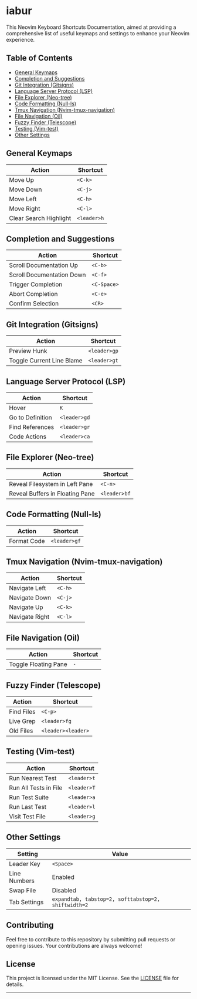 # iabur

This Neovim Keyboard Shortcuts Documentation, aimed at providing a comprehensive list of useful keymaps and settings to enhance your Neovim experience.

## Table of Contents

- [General Keymaps](#general-keymaps)
- [Completion and Suggestions](#completion-and-suggestions)
- [Git Integration (Gitsigns)](#git-integration-gitsigns)
- [Language Server Protocol (LSP)](#language-server-protocol-lsp)
- [File Explorer (Neo-tree)](#file-explorer-neo-tree)
- [Code Formatting (Null-ls)](#code-formatting-null-ls)
- [Tmux Navigation (Nvim-tmux-navigation)](#tmux-navigation-nvim-tmux-navigation)
- [File Navigation (Oil)](#file-navigation-oil)
- [Fuzzy Finder (Telescope)](#fuzzy-finder-telescope)
- [Testing (Vim-test)](#testing-vim-test)
- [Other Settings](#other-settings)

## General Keymaps

| Action         | Shortcut |
|----------------|----------|
| Move Up        | `<C-k>`  |
| Move Down      | `<C-j>`  |
| Move Left      | `<C-h>`  |
| Move Right     | `<C-l>`  |
| Clear Search Highlight | `<leader>h` |

## Completion and Suggestions

| Action                  | Shortcut   |
|-------------------------|------------|
| Scroll Documentation Up | `<C-b>`    |
| Scroll Documentation Down | `<C-f>`  |
| Trigger Completion      | `<C-Space>`|
| Abort Completion        | `<C-e>`    |
| Confirm Selection       | `<CR>`     |

## Git Integration (Gitsigns)

| Action                   | Shortcut   |
|--------------------------|------------|
| Preview Hunk             | `<leader>gp` |
| Toggle Current Line Blame | `<leader>gt` |

## Language Server Protocol (LSP)

| Action                   | Shortcut   |
|--------------------------|------------|
| Hover                    | `K`        |
| Go to Definition         | `<leader>gd` |
| Find References          | `<leader>gr` |
| Code Actions             | `<leader>ca` |

## File Explorer (Neo-tree)

| Action                   | Shortcut   |
|--------------------------|------------|
| Reveal Filesystem in Left Pane | `<C-n>` |
| Reveal Buffers in Floating Pane | `<leader>bf` |

## Code Formatting (Null-ls)

| Action                   | Shortcut   |
|--------------------------|------------|
| Format Code              | `<leader>gf` |

## Tmux Navigation (Nvim-tmux-navigation)

| Action                   | Shortcut   |
|--------------------------|------------|
| Navigate Left            | `<C-h>`    |
| Navigate Down            | `<C-j>`    |
| Navigate Up              | `<C-k>`    |
| Navigate Right           | `<C-l>`    |

## File Navigation (Oil)

| Action                   | Shortcut   |
|--------------------------|------------|
| Toggle Floating Pane     | `-`        |

## Fuzzy Finder (Telescope)

| Action                   | Shortcut   |
|--------------------------|------------|
| Find Files               | `<C-p>`    |
| Live Grep                | `<leader>fg` |
| Old Files                | `<leader><leader>` |

## Testing (Vim-test)

| Action                   | Shortcut   |
|--------------------------|------------|
| Run Nearest Test         | `<leader>t` |
| Run All Tests in File    | `<leader>T` |
| Run Test Suite           | `<leader>a` |
| Run Last Test            | `<leader>l` |
| Visit Test File          | `<leader>g` |

## Other Settings

| Setting         | Value                        |
|-----------------|------------------------------|
| Leader Key      | `<Space>`                    |
| Line Numbers    | Enabled                      |
| Swap File       | Disabled                     |
| Tab Settings    | `expandtab, tabstop=2, softtabstop=2, shiftwidth=2` |

## Contributing

Feel free to contribute to this repository by submitting pull requests or opening issues. Your contributions are always welcome!

## License

This project is licensed under the MIT License. See the [LICENSE](LICENSE) file for details.

---
